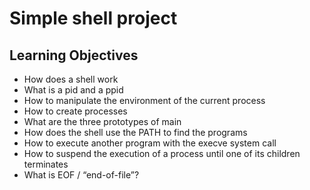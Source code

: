 # Simple shell project #

## Learning Objectives ##

- How does a shell work
- What is a pid and a ppid
- How to manipulate the environment of the current process
- How to create processes
- What are the three prototypes of main
- How does the shell use the PATH to find the programs
- How to execute another program with the execve system call
- How to suspend the execution of a process until one of its children terminates
- What is EOF / “end-of-file”?
